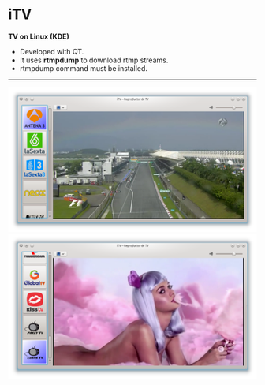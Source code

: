 iTV 
===

**TV on Linux (KDE)**

* Developed with QT. 
* It uses <b>rtmpdump</b> to download rtmp streams.
* rtmpdump command must be installed.

***
![Screenshot1](screenshots/itv-capture.png "itv capture 1")
![Screenshot2](screenshots/itv-capture9.png "itv capture 2")
